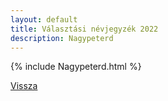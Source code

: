 ```yaml
---
layout: default
title: Választási névjegyzék 2022
description: Nagypeterd
---
```


{% include Nagypeterd.html %}

[Vissza](./)
